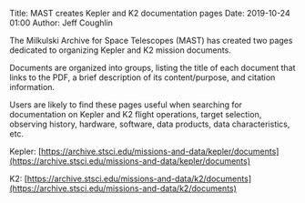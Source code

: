 Title: MAST creates Kepler and K2 documentation pages
Date: 2019-10-24 01:00
Author: Jeff Coughlin

The Milkulski Archive for Space Telescopes (MAST) has created two pages dedicated to organizing Kepler and K2 mission documents.

Documents are organized into groups, listing the title of each document that links to the PDF, a brief description of its content/purpose, and citation information.

Users are likely to find these pages useful when searching for documentation on Kepler and K2 flight operations, target selection, observing history, hardware, software, data products, data characteristics, etc.

Kepler: [https://archive.stsci.edu/missions-and-data/kepler/documents](https://archive.stsci.edu/missions-and-data/kepler/documents)

K2: [https://archive.stsci.edu/missions-and-data/k2/documents](https://archive.stsci.edu/missions-and-data/k2/documents)
